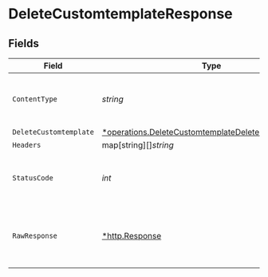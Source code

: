 # DeleteCustomtemplateResponse


## Fields

| Field                                                                                                                       | Type                                                                                                                        | Required                                                                                                                    | Description                                                                                                                 |
| --------------------------------------------------------------------------------------------------------------------------- | --------------------------------------------------------------------------------------------------------------------------- | --------------------------------------------------------------------------------------------------------------------------- | --------------------------------------------------------------------------------------------------------------------------- |
| `ContentType`                                                                                                               | *string*                                                                                                                    | :heavy_check_mark:                                                                                                          | HTTP response content type for this operation                                                                               |
| `DeleteCustomtemplate`                                                                                                      | [*operations.DeleteCustomtemplateDeleteCustomtemplate](../../models/operations/deletecustomtemplatedeletecustomtemplate.md) | :heavy_minus_sign:                                                                                                          | OK                                                                                                                          |
| `Headers`                                                                                                                   | map[string][]*string*                                                                                                       | :heavy_minus_sign:                                                                                                          | N/A                                                                                                                         |
| `StatusCode`                                                                                                                | *int*                                                                                                                       | :heavy_check_mark:                                                                                                          | HTTP response status code for this operation                                                                                |
| `RawResponse`                                                                                                               | [*http.Response](https://pkg.go.dev/net/http#Response)                                                                      | :heavy_minus_sign:                                                                                                          | Raw HTTP response; suitable for custom response parsing                                                                     |